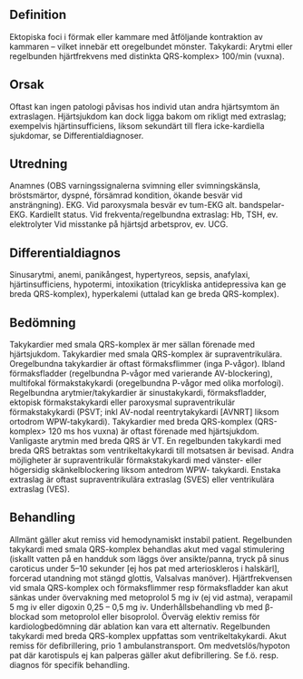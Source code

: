 ## Definition

Ektopiska foci i förmak eller kammare med åtföljande kontraktion av kammaren – vilket innebär ett oregelbundet mönster. Takykardi: Arytmi eller regelbunden hjärtfrekvens med distinkta QRS-komplex> 100/min (vuxna).

## Orsak

Oftast kan ingen patologi påvisas hos individ utan andra hjärtsymtom än extraslagen. Hjärtsjukdom kan dock ligga bakom om rikligt med extraslag; exempelvis hjärtinsufficiens, liksom sekundärt till flera icke-kardiella sjukdomar, se Differentialdiagnoser.

## Utredning

Anamnes (OBS varningssignalerna svimning eller svimningskänsla, bröstsmärtor, dyspné, försämrad kondition, ökande besvär vid ansträngning). EKG. Vid paroxysmala besvär ev tum-EKG alt. bandspelar-EKG. Kardiellt status. Vid frekventa/regelbundna extraslag: Hb, TSH, ev. elektrolyter Vid misstanke på hjärtsjd arbetsprov, ev. UCG.

## Differentialdiagnos

Sinusarytmi, anemi, panikångest, hypertyreos, sepsis, anafylaxi, hjärtinsufficiens, hypotermi, intoxikation (tricykliska antidepressiva kan ge breda QRS-komplex), hyperkalemi (uttalad kan ge breda QRS-komplex).

## Bedömning

Takykardier med smala QRS-komplex är mer sällan förenade med hjärtsjukdom. Takykardier med smala QRS-komplex är supraventrikulära. Oregelbundna takykardier är oftast förmaksflimmer (inga P-vågor). Ibland förmaksfladder (regelbundna P-vågor med varierande AV-blockering), multifokal förmakstakykardi (oregelbundna P-vågor med olika morfologi). Regelbundna arytmier/takykardier är sinustakykardi, förmaksfladder, ektopisk förmakstakykardi eller paroxysmal supraventrikulär förmakstakykardi (PSVT; inkl AV-nodal reentrytakykardi [AVNRT] liksom ortodrom WPW-takykardi).
Takykardier med breda QRS-komplex (QRS-komplex> 120 ms hos vuxna) är oftast förenade med hjärtsjukdom.
Vanligaste arytmin med breda QRS är VT. En regelbunden takykardi med breda QRS betraktas som ventrikeltakykardi till motsatsen är bevisad. Andra möjligheter är supraventrikulär förmakstakykardi med vänster- eller högersidig skänkelblockering liksom antedrom WPW- takykardi.
Enstaka extraslag är oftast supraventrikulära extraslag (SVES) eller ventrikulära extraslag (VES).

## Behandling

Allmänt gäller akut remiss vid hemodynamiskt instabil patient.
Regelbunden takykardi med smala QRS-komplex behandlas akut med vagal stimulering (iskallt vatten på en handduk som läggs över ansikte/panna, tryck på sinus caroticus under 5–10 sekunder [ej hos pat med arterioskleros i halskärl], forcerad utandning mot stängd glottis, Valsalvas manöver). Hjärtfrekvensen vid smala QRS-komplex och förmaksflimmer resp förmaksfladder kan akut sänkas under övervakning med metoprolol 5 mg iv (ej vid astma), verapamil 5 mg iv eller digoxin 0,25 – 0,5 mg iv. Underhållsbehandling vb med β-blockad som metoprolol eller bisoprolol. Överväg elektiv remiss för kardiologbedömning där ablation kan vara ett alternativ.
Regelbunden takykardi med breda QRS-komplex uppfattas som ventrikeltakykardi. Akut remiss för defibrillering, prio 1 ambulanstransport. Om medvetslös/hypoton pat där karotispuls ej kan palperas gäller akut defibrillering. Se f.ö. resp. diagnos för specifik behandling.

